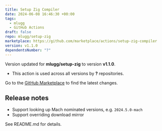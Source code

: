 ```yaml
---
title: Setup Zig Compiler
date: 2024-06-08 16:46:30 +00:00
tags:
  - mlugg
  - GitHub Actions
draft: false
repo: mlugg/setup-zig
marketplace: https://github.com/marketplace/actions/setup-zig-compiler
version: v1.1.0
dependentsNumber: "?"
---
```



Version updated for **mlugg/setup-zig** to version **v1.1.0**.
- This action is used across all versions by **?** repositories.

Go to the [GitHub Marketplace](https://github.com/marketplace/actions/setup-zig-compiler) to find the latest changes.

## Release notes

* Support looking up Mach nominated versions, e.g. `2024.5.0-mach`
* Support overriding download mirror

See README.md for details.
